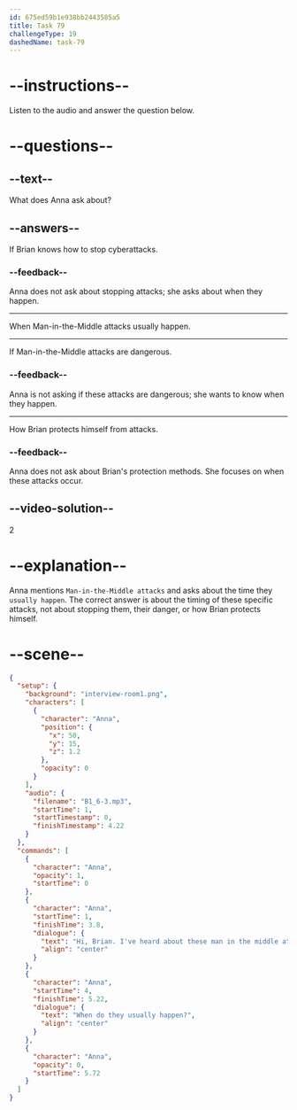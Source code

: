 ```yaml
---
id: 675ed59b1e938bb2443585a5
title: Task 79
challengeType: 19
dashedName: task-79
---
```


<!-- (Audio) Anna: Hi Brian, I've heard about these Man-in-the-Middle attacks. When do they usually happen? -->

# --instructions--

Listen to the audio and answer the question below.

# --questions--

## --text--

What does Anna ask about?

## --answers--

If Brian knows how to stop cyberattacks.

### --feedback--

Anna does not ask about stopping attacks; she asks about when they happen.

---

When Man-in-the-Middle attacks usually happen.

---

If Man-in-the-Middle attacks are dangerous.

### --feedback--

Anna is not asking if these attacks are dangerous; she wants to know when they happen.

---

How Brian protects himself from attacks.

### --feedback--

Anna does not ask about Brian's protection methods. She focuses on when these attacks occur.

## --video-solution--

2

# --explanation--

Anna mentions `Man-in-the-Middle attacks` and asks about the time they `usually happen`. The correct answer is about the timing of these specific attacks, not about stopping them, their danger, or how Brian protects himself.

# --scene--

```json
{
  "setup": {
    "background": "interview-room1.png",
    "characters": [
      {
        "character": "Anna",
        "position": {
          "x": 50,
          "y": 15,
          "z": 1.2
        },
        "opacity": 0
      }
    ],
    "audio": {
      "filename": "B1_6-3.mp3",
      "startTime": 1,
      "startTimestamp": 0,
      "finishTimestamp": 4.22
    }
  },
  "commands": [
    {
      "character": "Anna",
      "opacity": 1,
      "startTime": 0
    },
    {
      "character": "Anna",
      "startTime": 1,
      "finishTime": 3.8,
      "dialogue": {
        "text": "Hi, Brian. I've heard about these man in the middle attacks.",
        "align": "center"
      }
    },
    {
      "character": "Anna",
      "startTime": 4,
      "finishTime": 5.22,
      "dialogue": {
        "text": "When do they usually happen?",
        "align": "center"
      }
    },
    {
      "character": "Anna",
      "opacity": 0,
      "startTime": 5.72
    }
  ]
}
```
